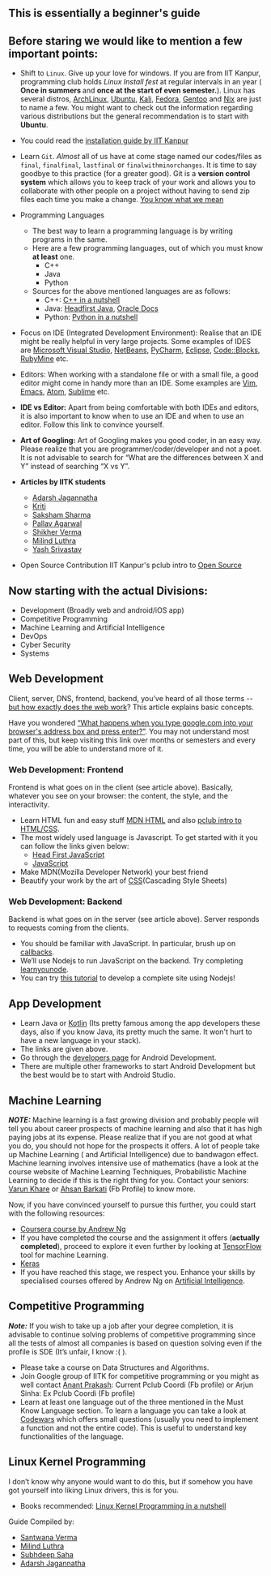 ## This is essentially a beginner's guide

## Before staring we would like to mention a few important points:

* Shift to `Linux`. Give up your love for windows. If you are from IIT
	Kanpur, programming club holds <em>Linux Install fest</em> at regular intervals in an year (<b> Once in summers </b> and <b> once at the start of even semester.</b>).
	Linux has several distros, [ArchLinux](https://www.ubuntu.com/), [Ubuntu](https://www.ubuntu.com/), [Kali](https://www.kali.org/), [Fedora](https://getfedora.org/),
	[Gentoo](https://www.gentoo.org/) and [Nix](https://nixos.org/) are just to name a few. You might want
	to check out the information regarding various distributions but the
	general recommendation is to start with <b>Ubuntu</b>.
* You could read the [installation guide by IIT Kanpur](http://pclub.in/installfest17/2017/01/06/installfest.html)
* Learn `Git`. <em>Almost</em> all of us have at come stage named our
	codes/files as `final`, `finalfinal`, `lastfinal` or
	`finalwithminorchanges`. It is time to say goodbye to this
	practice (for a greater good). Git is a <b>version control
	system</b> which allows you to keep track of your work and allows
	you to collaborate with other people on a project without having to
	send zip files each time you make a change.
	[You know what we mean](https://goo.gl/images/ZGyV3N)
* Programming Languages
	* The best way to learn a programming language is by writing programs in the same.
	* Here are a few programming languages, out of which you must know
		<b>at least</b> one.
		* C++
		* Java
		* Python
	* Sources for the above mentioned languages are as follows:
		* C++: [C++ in a nutshell](http://shop.oreilly.com/product/9780596002985.do)
		* Java: [Headfirst Java](https://www.oreilly.com/library/view/head-first-java/0596009208/), [Oracle Docs](https://docs.oracle.com/javase/tutorial/)
		* Python: [Python in a nutshell](http://shop.oreilly.com/product/9780596001889.do)
* Focus on IDE (Integrated Development Environment): Realise that an IDE
	might be really helpful in very large projects. Some examples of
	IDES are [Microsoft Visual Studio](https://visualstudio.microsoft.com/), [NetBeans](https://netbeans.org/), [PyCharm](https://www.jetbrains.com/pycharm/), [Eclipse](https://eclipse.org),
	[Code::Blocks](http://www.codeblocks.org/), [RubyMine](https://www.jetbrains.com/ruby/) etc.
* Editors: When working with a standalone file or with a small file, a
	good editor might come in handy more than an IDE. Some examples are
	[Vim](https://www.vim.org/), [Emacs](https://www.gnu.org/software/emacs/), [Atom](https://atom.io/), [Sublime](https://www.sublimetext.com/) etc.
* <b>IDE vs Editor:</b> Apart from being comfortable with both IDEs and
	editors, it is also important to know when to use an IDE and when to
	use an editor. Follow this link to convince yourself.
* <b>Art of Googling:</b> Art of Googling makes you good coder, in an easy way. Please realize that you are programmer/coder/developer and not a poet. It is not advisable to search for “What are the differences between X and Y” instead of searching “X vs Y”.
* <b>Articles by IITK students</b>
	* [Adarsh Jagannatha](https://hackmaster.in/blog/)
	* [Kriti](https://kritij16.wordpress.com/category/computer-science/)
	* [Saksham Sharma](https://sakshamsharma.com/)
	* [Pallav Agarwal](https://www.varstack.com/)
	* [Shikher Verma](http://shikherverma.com/blog/)
	* [Milind Luthra](http://blog.milindl.org/)
	* [Yash Srivastav](https://yashsriv.org/blog)

* Open Source Contribution
	IIT Kanpur's pclub intro to [Open Source](https://docs.google.com/presentation/d/1KfPetssdOhPiIsDBf_e_IT6HZOPrLMqAPAVzTzAAClg/edit?usp=sharing)

## Now starting with the actual Divisions:

* Development (Broadly web and android/iOS app)
* Competitive Programming
* Machine Learning and Artificial Intelligence
* DevOps
* Cyber Security
* Systems

## Web Development

Client, server, DNS, frontend, backend, you’ve heard of all those terms -- [but how exactly does the web work](https://developer.mozilla.org/en-US/docs/Learn/Getting_started_with_the_web/How_the_Web_works)? This article explains basic concepts.

Have you wondered [“What happens when you type google.com into your browser's address box and press enter?”](https://github.com/alex/what-happens-when). You may not understand most part of this, but keep visiting this link over months or semesters and every time, you will be able to understand more of it.

### Web Development: Frontend

Frontend is what goes on in the client (see article above). Basically, whatever you see on your browser: the content, the style, and the interactivity.

* Learn HTML fun and easy stuff [MDN HTML](https://developer.mozilla.org/en-US/docs/Learn/HTML) and also [pclub intro to HTML/CSS](https://docs.google.com/presentation/d/1X954pXQTwFQpuHGjTU952-1uwwMtRvo4nHUM6xQUosg/edit#slide=id.p).
* The most widely used language is Javascript. To get started with it you can follow the links given below:
	* [Head First JavaScript](https://www.oreilly.com/library/view/head-first-javascript/9781449340124/)
	* [JavaScript](https://developer.mozilla.org/en-US/docs/Web/JavaScript/Guide)
* Make MDN(Mozilla Developer Network) your best friend
* Beautify your work by the art of [CSS](https://html.com/css/)(Cascading Style Sheets)

### Web Development: Backend

Backend is what goes on in the server (see article above). Server responds to requests coming from the clients.
* You should be familiar with JavaScript. In particular, brush up on [callbacks](https://codeburst.io/javascript-what-the-heck-is-a-callback-aba4da2deced?gi=fecf64f018ae).
* We’ll use Nodejs to run JavaScript on the backend. Try completing  [learnyounode](https://github.com/workshopper/learnyounode).
* You can try [this tutorial](https://developer.mozilla.org/en-US/docs/Learn/Server-side/Express_Nodejs) to develop a complete site using Nodejs!

## App Development

* Learn Java or [Kotlin](https://kotlinlang.org) (Its pretty famous among the app developers these
	days, also if you know Java, its pretty much the same. It won't hurt
	to have a new language in your stack).
* The links are given above.
* Go through the [developers page](https://developer.android.com/) for Android Development.
* There are multiple other frameworks to start Android Development but
	the best would be to start with Android Studio.

## Machine Learning

<b><em>NOTE:</em></b> Machine learning is a fast growing division and probably people will tell you about career prospects of machine learning and also that it has high paying jobs at its expense. Please realize that if you are not good at what you do, you should not hope for the prospects it offers. A lot of people take up Machine Learning ( and Artificial Intelligence) due to bandwagon effect. Machine learning involves intensive use of mathematics (have a look at the course website of Machine Learning Techniques, Probabilistic Machine Learning to decide if this is the right thing for you. Contact your seniors: [Varun Khare](https://www.facebook.com/varun.khare2) or [Ahsan Barkati](https://www.facebook.com/ahsan.champs) (Fb Profile) to know more.

Now, if you have convinced yourself to pursue this further, you could
start with the following resources:

* [Coursera course by Andrew Ng](https://www.coursera.org/learn/machine-learning)
* If you have completed the course and the assignment it offers
	(<b>actually completed</b>), proceed to explore it even further by looking
	at [TensorFlow](https://www.tensorflow.org/get_started/) tool for machine Learning.
* [Keras](https://keras.io)
* If you have reached this stage, we respect you. Enhance your skills by specialised courses offered by Andrew Ng on [Artificial Intelligence](https://www.deeplearning.ai).

## Competitive Programming

<b><em>Note:</em></b> If you wish to take up a job after your degree completion, it is advisable to continue solving problems of competitive programming since all the tests of almost all companies is based on question solving even if the profile is SDE (It’s unfair, I know :( ).

* Please take a course on Data Structures and Algorithms.
* Join Google group of IITK for competitive programming or you might as well contact [Anant Prakash](https://www.facebook.com/infinitelightness): Current Pclub Coordi (Fb profile) or Arjun Sinha: Ex Pclub Coordi (Fb profile)
* Learn at least one language out of the three mentioned in the Must Know Language section. To learn a language you can take a look at [Codewars](https://www.codewars.com/dashboard) which offers small questions (usually you need to implement a function and not the entire code). This is useful to understand key functionalities of the language.

## Linux Kernel Programming

I don’t know why anyone would want to do this, but if somehow you have got yourself into liking Linux drivers, this is for you.
* Books recommended: [Linux Kernel Programming in a nutshell](http://www.kroah.com/lkn/)


Guide Compiled by:
* [Santwana Verma](santwana.org)
* [Milind Luthra](http://milindl.org/)
* [Subhdeep Saha](https://subhdeep.org/)
* [Adarsh Jagannatha](https://hackmaster.in/blog/about/)
